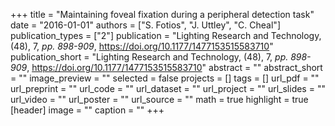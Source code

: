 +++
title = "Maintaining foveal fixation during a peripheral detection task"
date = "2016-01-01"
authors = ["S. Fotios", "J. Uttley", "C. Cheal"]
publication_types = ["2"]
publication = "Lighting Research and Technology, (48), 7, _pp. 898-909_, https://doi.org/10.1177/1477153515583710"
publication_short = "Lighting Research and Technology, (48), 7, _pp. 898-909_, https://doi.org/10.1177/1477153515583710"
abstract = ""
abstract_short = ""
image_preview = ""
selected = false
projects = []
tags = []
url_pdf = ""
url_preprint = ""
url_code = ""
url_dataset = ""
url_project = ""
url_slides = ""
url_video = ""
url_poster = ""
url_source = ""
math = true
highlight = true
[header]
image = ""
caption = ""
+++
